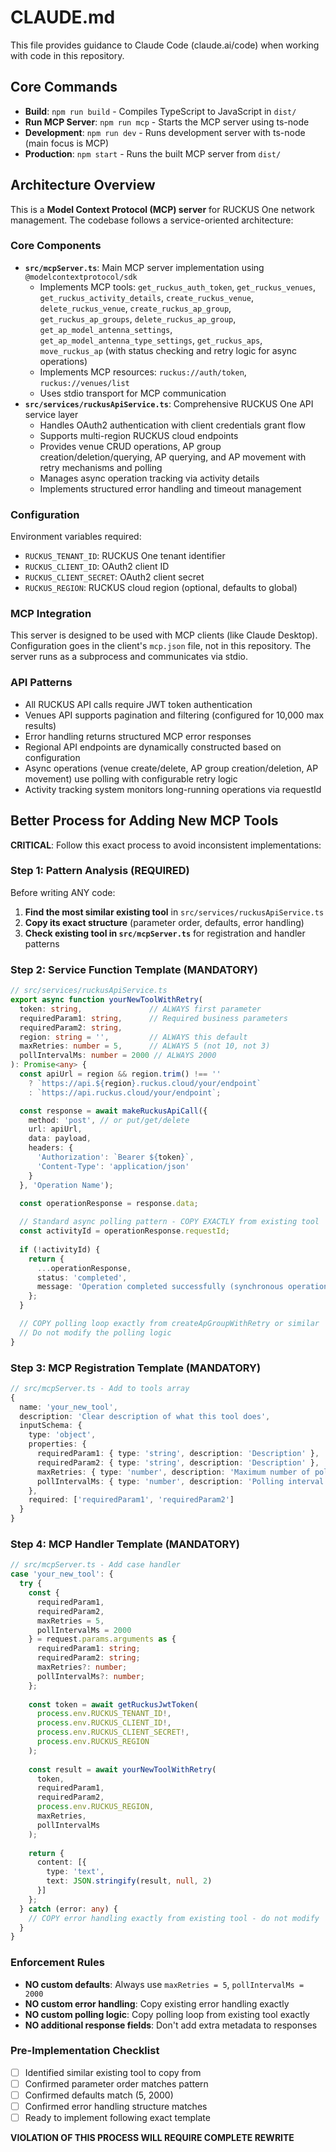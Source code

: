 # CLAUDE.md

This file provides guidance to Claude Code (claude.ai/code) when working with code in this repository.

## Core Commands

- **Build**: `npm run build` - Compiles TypeScript to JavaScript in `dist/`
- **Run MCP Server**: `npm run mcp` - Starts the MCP server using ts-node
- **Development**: `npm run dev` - Runs development server with ts-node (main focus is MCP)
- **Production**: `npm start` - Runs the built MCP server from `dist/`

## Architecture Overview

This is a **Model Context Protocol (MCP) server** for RUCKUS One network management. The codebase follows a service-oriented architecture:

### Core Components
- **`src/mcpServer.ts`**: Main MCP server implementation using `@modelcontextprotocol/sdk`
  - Implements MCP tools: `get_ruckus_auth_token`, `get_ruckus_venues`, `get_ruckus_activity_details`, `create_ruckus_venue`, `delete_ruckus_venue`, `create_ruckus_ap_group`, `get_ruckus_ap_groups`, `delete_ruckus_ap_group`, `get_ap_model_antenna_settings`, `get_ap_model_antenna_type_settings`, `get_ruckus_aps`, `move_ruckus_ap` (with status checking and retry logic for async operations)
  - Implements MCP resources: `ruckus://auth/token`, `ruckus://venues/list`
  - Uses stdio transport for MCP communication
- **`src/services/ruckusApiService.ts`**: Comprehensive RUCKUS One API service layer
  - Handles OAuth2 authentication with client credentials grant flow
  - Supports multi-region RUCKUS cloud endpoints
  - Provides venue CRUD operations, AP group creation/deletion/querying, AP querying, and AP movement with retry mechanisms and polling
  - Manages async operation tracking via activity details
  - Implements structured error handling and timeout management

### Configuration
Environment variables required:
- `RUCKUS_TENANT_ID`: RUCKUS One tenant identifier
- `RUCKUS_CLIENT_ID`: OAuth2 client ID
- `RUCKUS_CLIENT_SECRET`: OAuth2 client secret  
- `RUCKUS_REGION`: RUCKUS cloud region (optional, defaults to global)

### MCP Integration
This server is designed to be used with MCP clients (like Claude Desktop). Configuration goes in the client's `mcp.json` file, not in this repository. The server runs as a subprocess and communicates via stdio.

### API Patterns
- All RUCKUS API calls require JWT token authentication
- Venues API supports pagination and filtering (configured for 10,000 max results)
- Error handling returns structured MCP error responses
- Regional API endpoints are dynamically constructed based on configuration
- Async operations (venue create/delete, AP group creation/deletion, AP movement) use polling with configurable retry logic
- Activity tracking system monitors long-running operations via requestId

## Better Process for Adding New MCP Tools

**CRITICAL**: Follow this exact process to avoid inconsistent implementations:

### Step 1: Pattern Analysis (REQUIRED)
Before writing ANY code:
1. **Find the most similar existing tool** in `src/services/ruckusApiService.ts`
2. **Copy its exact structure** (parameter order, defaults, error handling)
3. **Check existing tool in `src/mcpServer.ts`** for registration and handler patterns

### Step 2: Service Function Template (MANDATORY)
```typescript
// src/services/ruckusApiService.ts
export async function yourNewToolWithRetry(
  token: string,               // ALWAYS first parameter
  requiredParam1: string,      // Required business parameters
  requiredParam2: string,      
  region: string = '',         // ALWAYS this default
  maxRetries: number = 5,      // ALWAYS 5 (not 10, not 3)
  pollIntervalMs: number = 2000 // ALWAYS 2000
): Promise<any> {
  const apiUrl = region && region.trim() !== ''
    ? `https://api.${region}.ruckus.cloud/your/endpoint`
    : `https://api.ruckus.cloud/your/endpoint`;

  const response = await makeRuckusApiCall({
    method: 'post', // or put/get/delete
    url: apiUrl,
    data: payload,
    headers: {
      'Authorization': `Bearer ${token}`,
      'Content-Type': 'application/json'
    }
  }, 'Operation Name');

  const operationResponse = response.data;
  
  // Standard async polling pattern - COPY EXACTLY from existing tool
  const activityId = operationResponse.requestId;
  
  if (!activityId) {
    return {
      ...operationResponse,
      status: 'completed',
      message: 'Operation completed successfully (synchronous operation)'
    };
  }

  // COPY polling loop exactly from createApGroupWithRetry or similar
  // Do not modify the polling logic
}
```

### Step 3: MCP Registration Template (MANDATORY)
```typescript
// src/mcpServer.ts - Add to tools array
{
  name: 'your_new_tool',
  description: 'Clear description of what this tool does',
  inputSchema: {
    type: 'object',
    properties: {
      requiredParam1: { type: 'string', description: 'Description' },
      requiredParam2: { type: 'string', description: 'Description' },
      maxRetries: { type: 'number', description: 'Maximum number of polling retries (default: 5)' },
      pollIntervalMs: { type: 'number', description: 'Polling interval in milliseconds (default: 2000)' }
    },
    required: ['requiredParam1', 'requiredParam2']
  }
}
```

### Step 4: MCP Handler Template (MANDATORY)
```typescript
// src/mcpServer.ts - Add case handler
case 'your_new_tool': {
  try {
    const { 
      requiredParam1,
      requiredParam2,
      maxRetries = 5,
      pollIntervalMs = 2000
    } = request.params.arguments as {
      requiredParam1: string;
      requiredParam2: string;
      maxRetries?: number;
      pollIntervalMs?: number;
    };
    
    const token = await getRuckusJwtToken(
      process.env.RUCKUS_TENANT_ID!,
      process.env.RUCKUS_CLIENT_ID!,
      process.env.RUCKUS_CLIENT_SECRET!,
      process.env.RUCKUS_REGION
    );
    
    const result = await yourNewToolWithRetry(
      token,
      requiredParam1,
      requiredParam2,
      process.env.RUCKUS_REGION,
      maxRetries,
      pollIntervalMs
    );
    
    return {
      content: [{
        type: 'text',
        text: JSON.stringify(result, null, 2)
      }]
    };
  } catch (error: any) {
    // COPY error handling exactly from existing tool - do not modify
  }
}
```

### Enforcement Rules
- **NO custom defaults**: Always use `maxRetries = 5`, `pollIntervalMs = 2000`
- **NO custom error handling**: Copy existing error handling exactly
- **NO custom polling logic**: Copy polling loop from existing tool exactly
- **NO additional response fields**: Don't add extra metadata to responses

### Pre-Implementation Checklist
- [ ] Identified similar existing tool to copy from
- [ ] Confirmed parameter order matches pattern
- [ ] Confirmed defaults match (5, 2000)
- [ ] Confirmed error handling structure matches
- [ ] Ready to implement following exact template

**VIOLATION OF THIS PROCESS WILL REQUIRE COMPLETE REWRITE**